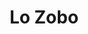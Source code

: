 ---
layout: layouts/post.njk
title: Lo Zobo
templateClass: tmpl-post
eleventyNavigation:
  key: Lo Zobo
  order: 6
---